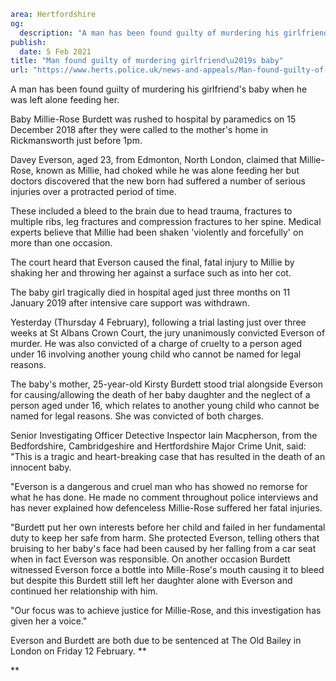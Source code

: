 ```yaml
area: Hertfordshire
og:
  description: "A man has been found guilty of murdering his girlfriend\u2019s baby when he was left alone feeding her."
publish:
  date: 5 Feb 2021
title: "Man found guilty of murdering girlfriend\u2019s baby"
url: "https://www.herts.police.uk/news-and-appeals/Man-found-guilty-of-murdering-girlfriend\u2019s-baby-1161"
```

A man has been found guilty of murdering his girlfriend's baby when he was left alone feeding her.

Baby Millie-Rose Burdett was rushed to hospital by paramedics on 15 December 2018 after they were called to the mother's home in Rickmansworth just before 1pm.

Davey Everson, aged 23, from Edmonton, North London, claimed that Millie-Rose, known as Millie, had choked while he was alone feeding her but doctors discovered that the new born had suffered a number of serious injuries over a protracted period of time.

These included a bleed to the brain due to head trauma, fractures to multiple ribs, leg fractures and compression fractures to her spine. Medical experts believe that Millie had been shaken 'violently and forcefully' on more than one occasion.

The court heard that Everson caused the final, fatal injury to Millie by shaking her and throwing her against a surface such as into her cot.

The baby girl tragically died in hospital aged just three months on 11 January 2019 after intensive care support was withdrawn.

Yesterday (Thursday 4 February), following a trial lasting just over three weeks at St Albans Crown Court, the jury unanimously convicted Everson of murder. He was also convicted of a charge of cruelty to a person aged under 16 involving another young child who cannot be named for legal reasons.

The baby's mother, 25-year-old Kirsty Burdett stood trial alongside Everson for causing/allowing the death of her baby daughter and the neglect of a person aged under 16, which relates to another young child who cannot be named for legal reasons. She was convicted of both charges.

Senior Investigating Officer Detective Inspector Iain Macpherson, from the Bedfordshire, Cambridgeshire and Hertfordshire Major Crime Unit, said: "This is a tragic and heart-breaking case that has resulted in the death of an innocent baby.

"Everson is a dangerous and cruel man who has showed no remorse for what he has done. He made no comment throughout police interviews and has never explained how defenceless Millie-Rose suffered her fatal injuries.

"Burdett put her own interests before her child and failed in her fundamental duty to keep her safe from harm. She protected Everson, telling others that bruising to her baby's face had been caused by her falling from a car seat when in fact Everson was responsible. On another occasion Burdett witnessed Everson force a bottle into Mille-Rose's mouth causing it to bleed but despite this Burdett still left her daughter alone with Everson and continued her relationship with him.

"Our focus was to achieve justice for Millie-Rose, and this investigation has given her a voice."

Everson and Burdett are both due to be sentenced at The Old Bailey in London on Friday 12 February. **

**
